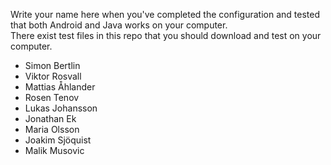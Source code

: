 Write your name here when you've completed the configuration and tested that both Android and Java works on your computer.  
There exist test files in this repo that you should download and test on your computer.  
  
* Simon Bertlin  
* Viktor Rosvall  
* Mattias Åhlander  
* Rosen Tenov
* Lukas Johansson
* Jonathan Ek
* Maria Olsson
* Joakim Sjöquist
* Malik Musovic

